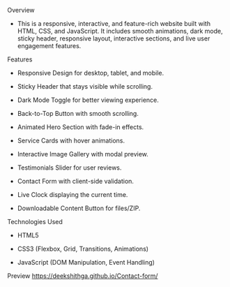 Overview
- This is a responsive, interactive, and feature-rich website built with HTML, CSS, and JavaScript. It includes smooth animations, dark mode, sticky header, responsive layout, interactive sections, and live user engagement features.

Features
- Responsive Design for desktop, tablet, and mobile.

- Sticky Header that stays visible while scrolling.

- Dark Mode Toggle for better viewing experience.

- Back-to-Top Button with smooth scrolling.

- Animated Hero Section with fade-in effects.

- Service Cards with hover animations.

- Interactive Image Gallery with modal preview.

- Testimonials Slider for user reviews.

- Contact Form with client-side validation.

- Live Clock displaying the current time.

- Downloadable Content Button for files/ZIP.

Technologies Used
- HTML5

- CSS3 (Flexbox, Grid, Transitions, Animations)

- JavaScript (DOM Manipulation, Event Handling)

Preview
https://deekshithga.github.io/Contact-form/
